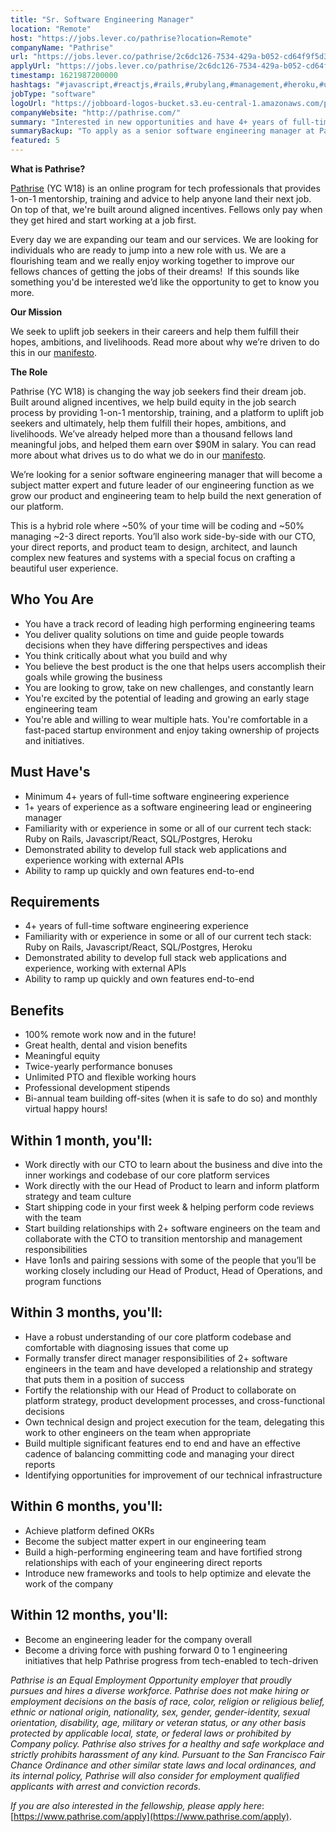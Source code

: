 ```yaml
---
title: "Sr. Software Engineering Manager"
location: "Remote"
host: "https://jobs.lever.co/pathrise?location=Remote"
companyName: "Pathrise"
url: "https://jobs.lever.co/pathrise/2c6dc126-7534-429a-b052-cd64f9f5d3a5"
applyUrl: "https://jobs.lever.co/pathrise/2c6dc126-7534-429a-b052-cd64f9f5d3a5/apply"
timestamp: 1621987200000
hashtags: "#javascript,#reactjs,#rails,#rubylang,#management,#heroku,#ui/ux,#postgresql,#operations,#optimization"
jobType: "software"
logoUrl: "https://jobboard-logos-bucket.s3.eu-central-1.amazonaws.com/pathrise"
companyWebsite: "http://pathrise.com/"
summary: "Interested in new opportunities and have 4+ years of full-time software engineering experience? Pathrise has a job opening for a Senior Software Engineering Manager."
summaryBackup: "To apply as a senior software engineering manager at Pathrise, you preferably need to have some knowledge of: #javascript, #reactjs, #rails."
featured: 5
---
```


**What is Pathrise?**

[Pathrise](https://www.pathrise.com/) (YC W18) is an online program for tech professionals that provides 1-on-1 mentorship, training and advice to help anyone land their next job. On top of that, we're built around aligned incentives. Fellows only pay when they get hired and start working at a job first.

Every day we are expanding our team and our services. We are looking for individuals who are ready to jump into a new role with us. We are a flourishing team and we really enjoy working together to improve our fellows chances of getting the jobs of their dreams!  If this sounds like something you'd be interested we’d like the opportunity to get to know you more.

**Our Mission**

We seek to uplift job seekers in their careers and help them fulfill their hopes, ambitions, and livelihoods. Read more about why we’re driven to do this in our [manifesto](https://www.pathrise.com/manifesto).

**The Role**

Pathrise (YC W18) is changing the way job seekers find their dream job. Built around aligned incentives, we help build equity in the job search process by providing 1-on-1 mentorship, training, and a platform to uplift job seekers and ultimately, help them fulfill their hopes, ambitions, and livelihoods. We’ve already helped more than a thousand fellows land meaningful jobs, and helped them earn over $90M in salary. You can read more about what drives us to do what we do in our [manifesto](https://www.pathrise.com/manifesto).

We’re looking for a senior software engineering manager that will become a subject matter expert and future leader of our engineering function as we grow our product and engineering team to help build the next generation of our platform. 

This is a hybrid role where ~50% of your time will be coding and ~50% managing ~2-3 direct reports. You’ll also work side-by-side with our CTO, your direct reports, and product team to design, architect, and launch complex new features and systems with a special focus on crafting a beautiful user experience.

## Who You Are

*   You have a track record of leading high performing engineering teams 
*   You deliver quality solutions on time and guide people towards decisions when they have differing perspectives and ideas
*   You think critically about what you build and why
*   You believe the best product is the one that helps users accomplish their goals while growing the business
*   You are looking to grow, take on new challenges, and constantly learn
*   You're excited by the potential of leading and growing an early stage engineering team
*   You're able and willing to wear multiple hats. You're comfortable in a fast-paced startup environment and enjoy taking ownership of projects and initiatives.

## Must Have's

*   Minimum 4+ years of full-time software engineering experience
*   1+ years of experience as a software engineering lead or engineering manager 
*   Familiarity with or experience in some or all of our current tech stack: Ruby on Rails, Javascript/React, SQL/Postgres, Heroku
*   Demonstrated ability to develop full stack web applications and experience working with external APIs
*   Ability to ramp up quickly and own features end-to-end

## Requirements

*   4+ years of full-time software engineering experience
*   Familiarity with or experience in some or all of our current tech stack: Ruby on Rails, Javascript/React, SQL/Postgres, Heroku
*   Demonstrated ability to develop full stack web applications and experience, working with external APIs
*   Ability to ramp up quickly and own features end-to-end

## Benefits

*   100% remote work now and in the future!
*   Great health, dental and vision benefits 
*   Meaningful equity 
*   Twice-yearly performance bonuses
*   Unlimited PTO and flexible working hours
*   Professional development stipends
*   Bi-annual team building off-sites (when it is safe to do so) and monthly virtual happy hours!

## Within 1 month, you'll:

*   Work directly with our CTO to learn about the business and dive into the inner workings and codebase of our core platform services
*   Work directly with the our Head of Product to learn and inform platform strategy and team culture
*   Start shipping code in your first week & helping perform code reviews with the team
*   Start building relationships with 2+ software engineers on the team and collaborate with the CTO to transition mentorship and management responsibilities
*   Have 1on1s and pairing sessions with some of the people that you’ll be working closely including our Head of Product, Head of Operations, and program functions

## Within 3 months, you'll:

*   Have a robust understanding of our core platform codebase and comfortable with diagnosing issues that come up
*   Formally transfer direct manager responsibilities of 2+ software engineers in the team and have developed a relationship and strategy that puts them in a position of success
*   Fortify the relationship with our Head of Product to collaborate on platform strategy, product development processes, and cross-functional decisions
*   Own technical design and project execution for the team, delegating this work to other engineers on the team when appropriate
*   Build multiple significant features end to end and have an effective cadence of balancing committing code and managing your direct reports
*   Identifying opportunities for improvement of our technical infrastructure

## Within 6 months, you'll:

*   Achieve platform defined OKRs
*   Become the subject matter expert in our engineering team
*   Build a high-performing engineering team and have fortified strong relationships with each of your engineering direct reports
*   Introduce new frameworks and tools to help optimize and elevate the work of the company

## Within 12 months, you'll:

*   Become an engineering leader for the company overall
*   Become a driving force with pushing forward 0 to 1 engineering initiatives that help Pathrise progress from tech-enabled to tech-driven

_Pathrise is an Equal Employment Opportunity employer that proudly pursues and hires a diverse workforce. Pathrise does not make hiring or employment decisions on the basis of race, color, religion or religious belief, ethnic or national origin, nationality, sex, gender, gender-identity, sexual orientation, disability, age, military or veteran status, or any other basis protected by applicable local, state, or federal laws or prohibited by Company policy. Pathrise also strives for a healthy and safe workplace and strictly prohibits harassment of any kind. Pursuant to the San Francisco Fair Chance Ordinance and other similar state laws and local ordinances, and its internal policy, Pathrise will also consider for employment qualified applicants with arrest and conviction records._

_If you are also interested in the fellowship, please apply here_: [https://www.pathrise.com/apply](https://www.pathrise.com/apply).
